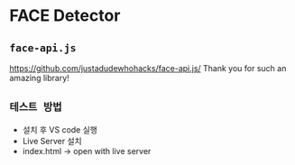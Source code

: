 # FACE Detector

## `face-api.js`
 https://github.com/justadudewhohacks/face-api.js/
 Thank you for such an amazing library!

## `테스트 방법`

 - 설치 후 VS code 실행
 - Live Server 설치
 - index.html -> open with live server
 



